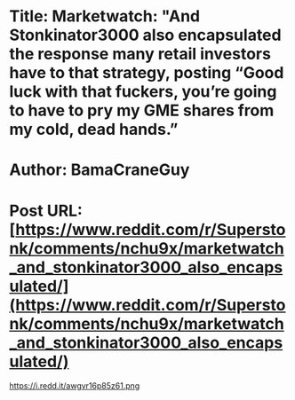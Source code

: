 # Title: Marketwatch: "And Stonkinator3000 also encapsulated the response many retail investors have to that strategy, posting “Good luck with that fuckers, you’re going to have to pry my GME shares from my cold, dead hands.”
# Author: BamaCraneGuy
# Post URL: [https://www.reddit.com/r/Superstonk/comments/nchu9x/marketwatch_and_stonkinator3000_also_encapsulated/](https://www.reddit.com/r/Superstonk/comments/nchu9x/marketwatch_and_stonkinator3000_also_encapsulated/)


https://i.redd.it/awgvr16p85z61.png